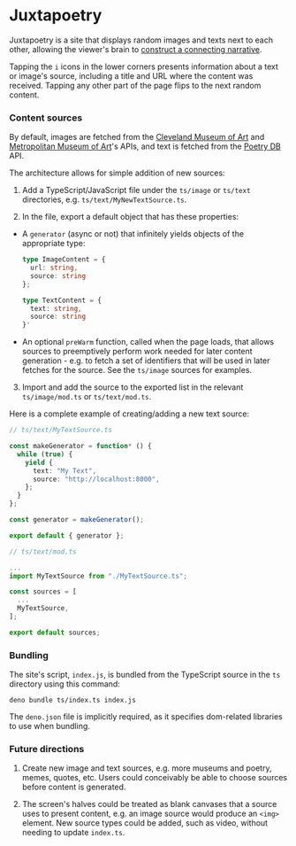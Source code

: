 # Juxtapoetry

Juxtapoetry is a site that displays random images and texts next to each other,
allowing the viewer's brain to [construct a connecting narrative][1].

Tapping the `i` icons in the lower corners presents information about a text or
image's source, including a title and URL where the content was received.
Tapping any other part of the page flips to the next random content.

### Content sources

By default, images are fetched from the [Cleveland Museum of Art][2] and
[Metropolitan Museum of Art][3]'s APIs, and text is fetched from the
[Poetry DB][4] API.

The architecture allows for simple addition of new sources:

1. Add a TypeScript/JavaScript file under the `ts/image` or `ts/text`
   directories, e.g. `ts/text/MyNewTextSource.ts`.

2. In the file, export a default object that has these properties:

- A `generator` (async or not) that infinitely yields objects of the appropriate
  type:
  ```ts
  type ImageContent = {
    url: string,
    source: string
  };

  type TextContent = {
    text: string,
    source: string
  }'
  ```
- An optional `preWarm` function, called when the page loads, that allows
  sources to preemptively perform work needed for later content generation -
  e.g. to fetch a set of identifiers that will be used in later fetches for the
  source. See the `ts/image` sources for examples.

3. Import and add the source to the exported list in the relevant
   `ts/image/mod.ts` or `ts/text/mod.ts`.

Here is a complete example of creating/adding a new text source:

```ts
// ts/text/MyTextSource.ts

const makeGenerator = function* () {
  while (true) {
    yield {
      text: "My Text",
      source: "http://localhost:8000",
    };
  }
};

const generator = makeGenerator();

export default { generator };
```

```ts
// ts/text/mod.ts

...
import MyTextSource from "./MyTextSource.ts";

const sources = [
  ...
  MyTextSource,
];

export default sources;
```

### Bundling

The site's script, `index.js`, is bundled from the TypeScript source in the `ts`
directory using this command:

`deno bundle ts/index.ts index.js`

The `deno.json` file is implicitly required, as it specifies dom-related
libraries to use when bundling.

### Future directions

1. Create new image and text sources, e.g. more museums and poetry, memes,
   quotes, etc. Users could conceivably be able to choose sources before content
   is generated.

2. The screen's halves could be treated as blank canvases that a source uses to
   present content, e.g. an image source would produce an `<img>` element. New
   source types could be added, such as video, without needing to update
   `index.ts`.

[1]: https://en.wikipedia.org/wiki/Apophenia
[2]: https://openaccess-api.clevelandart.org
[3]: https://metmuseum.github.io
[4]: https://poetrydb.org/index.html
